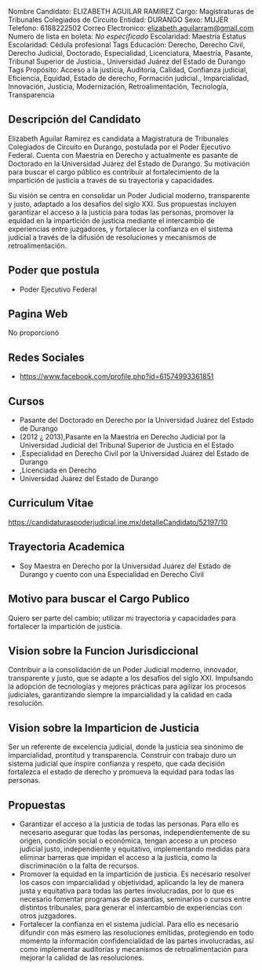 Nombre Candidato: ELIZABETH AGUILAR RAMIREZ
Cargo: Magistraturas de Tribunales Colegiados de Circuito
Entidad: DURANGO
Sexo: MUJER
Telefono: 6188222502
Correo Electronico: elizabeth.aguilarram@gmail.com
Numero de lista en boleta: *No especificado*
Escolaridad: Maestría
Estatus Escolaridad: Cédula profesional
Tags Educación: Derecho, Derecho Civil, Derecho Judicial, Doctorado, Especialidad, Licenciatura, Maestría, Pasante, Tribunal Superior de Justicia., Universidad Juárez del Estado de Durango
Tags Propósito: Acceso a la justicia, Auditoría, Calidad, Confianza judicial, Eficiencia, Equidad, Estado de derecho, Formación judicial., Imparcialidad, Innovación, Justicia, Modernización, Retroalimentación, Tecnología, Transparencia


## Descripción del Candidato 

Elizabeth Aguilar Ramirez es candidata a Magistratura de Tribunales Colegiados de Circuito en Durango, postulada por el Poder Ejecutivo Federal. Cuenta con Maestría en Derecho y actualmente es pasante de Doctorado en la Universidad Juárez del Estado de Durango. Su motivación para buscar el cargo público es contribuir al fortalecimiento de la impartición de justicia a través de su trayectoria y capacidades.

Su visión se centra en consolidar un Poder Judicial moderno, transparente y justo, adaptado a los desafíos del siglo XXI. Sus propuestas incluyen garantizar el acceso a la justicia para todas las personas, promover la equidad en la impartición de justicia mediante el intercambio de experiencias entre juzgadores, y fortalecer la confianza en el sistema judicial a través de la difusión de resoluciones y mecanismos de retroalimentación.


## Poder que postula

- Poder Ejecutivo Federal


## Pagina Web

No proporcionó


## Redes Sociales

- https://www.facebook.com/profile.php?id=61574993361851


## Cursos

- Pasante del Doctorado en Derecho por la Universidad Juárez del Estado de Durango
- (2012 ¿ 2013),Pasante en la Maestría en Derecho Judicial por la Universidad Judicial del Tribunal Superior de Justicia en el Estado
- ,Especialidad en Derecho Civil por la Universidad Juárez del Estado de Durango
- ,Licenciada en Derecho
- Universidad Juárez del Estado de Durango


## Curriculum Vitae

https://candidaturaspoderjudicial.ine.mx/detalleCandidato/52197/10


## Trayectoria Academica

- Soy Maestra en Derecho por la Universidad Juárez del Estado de Durango y cuento con una Especialidad en Derecho Civil


## Motivo para buscar el Cargo Publico

Quiero ser parte del cambio; utilizar mi trayectoria y capacidades para fortalecer la impartición de justicia.


## Vision sobre la Funcion Jurisdiccional

Contribuir a la consolidación de un Poder Judicial moderno, innovador, transparente y justo, que se adapte a los desafíos del siglo XXI. Impulsando la adopción de tecnologías y mejores prácticas para agilizar los procesos judiciales, garantizando siempre la imparcialidad y la calidad en cada resolución.


## Vision sobre la Imparticion de Justicia

Ser un referente de excelencia judicial, donde la justicia sea sinónimo de imparcialidad, prontitud y transparencia. Construir con trabajo duro un sistema judicial que inspire confianza y respeto, que cada decisión fortalezca el estado de derecho y promueva la equidad para todas las personas.


## Propuestas

- Garantizar el acceso a la justicia de todas las personas. Para ello es necesario asegurar que todas las personas, independientemente de su origen, condición social o económica, tengan acceso a un proceso judicial justo, independiente y equitativo, implementando medidas para eliminar barreras que impidan el acceso a la justicia, como la discriminación o la falta de recursos.
- Promover la equidad en la impartición de justicia. Es necesario resolver los casos con imparcialidad y objetividad, aplicando la ley de manera justa y equitativa para todas las partes involucradas, por lo que es necesario fomentar programas de pasantías, seminarios o cursos entre distintos tribunales, para generar el intercambio de experiencias con otros juzgadores.
- Fortalecer la confianza en el sistema judicial. Para ello es necesario difundir con más esmero las resoluciones emitidas, protegiendo en todo momento la información confidencialidad de las partes involucradas, así como implementar auditorías y mecanismos de retroalimentación para mejorar la calidad de las resoluciones.

